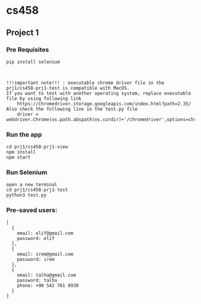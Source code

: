 # cs458

## Project 1

### Pre Requisites
```
pip install selenium



!!!important note!!! : executable chrome driver file in the prj1/cs458-prj1-test is compatible with MacOS.
If you want to test with another operating system, replace executable file by using following link 
    https://chromedriver.storage.googleapis.com/index.html?path=2.35/
Also check the following line in the test.py file
    driver = webdriver.Chrome(os.path.abspath(os.curdir)+'/chromedriver',options=chrome_options)

```


### Run the app
```
cd prj1/cs458-prj1-view
npm install
npm start
```

### Run Selenium
```
open a new terminal
cd prj1/cs458-prj1-test
python3 test.py
```


### Pre-saved users:
```
[
  {
    email: elif@gmail.com
    password: elif
  },
  {
    email: irem@gmail.com
    password: irem
  },
  {
    email: talha@gmail.com
    password: talha
    phone: +90 542 761 8930
  }
]
```
